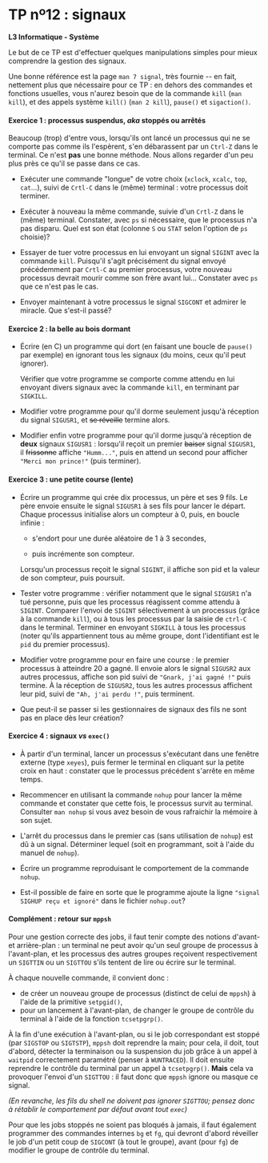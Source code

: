 TP nº12 : signaux
==================

**L3 Informatique - Système**

Le but de ce TP est d'effectuer quelques manipulations simples pour mieux
comprendre la gestion des signaux.

Une bonne référence est la page `man 7 signal`, très fournie -- en fait,
nettement plus que nécessaire pour ce TP : en dehors des commandes et
fonctions usuelles, vous n'aurez besoin que de la commande `kill` (`man
kill`), et des appels système `kill()` (`man 2 kill`), `pause()` et
`sigaction()`. 


#### Exercice 1 : processus suspendus, _aka_ stoppés ou arrêtés

Beaucoup (trop) d'entre vous, lorsqu'ils ont lancé un processus qui ne se
comporte pas comme ils l'espèrent, s'en débarassent par un `Ctrl-Z` dans le
terminal. Ce n'est **pas** une bonne méthode. Nous allons regarder d'un
peu plus près ce qu'il se passe dans ce cas.

* Exécuter une commande "longue" de votre choix (`xclock`, `xcalc`,
  `top`, `cat`...), suivi de `Crtl-C` dans le (même) terminal : votre
  processus doit terminer. 

* Exécuter à nouveau la même commande, suivie d'un `Crtl-Z` dans le
  (même) terminal.  Constater, avec `ps` si nécessaire, que le processus
  n'a pas disparu.  Quel est son état (colonne `S` ou `STAT` selon
  l'option de `ps` choisie)?

* Essayer de tuer votre processus en lui envoyant un signal `SIGINT` avec
  la commande `kill`. Puisqu'il s'agit précisément du signal envoyé
  précédemment par `Crtl-C` au premier processus, votre nouveau processus
  devrait mourir comme son frère avant lui...  Constater avec `ps` que ce
  n'est pas le cas.

* Envoyer maintenant à votre processus le signal `SIGCONT` et admirer le
  miracle. Que s'est-il passé?


#### Exercice 2 : la belle au bois dormant

* Écrire (en C) un programme qui dort (en faisant une boucle de `pause()`
  par exemple) en ignorant tous les signaux (du moins, ceux qu'il peut
  ignorer). 

  Vérifier que votre programme se comporte comme attendu en lui envoyant
  divers signaux avec la commande `kill`, en terminant par `SIGKILL`.

* Modifier votre programme pour qu'il dorme seulement jusqu'à réception
  du signal `SIGUSR1`, et ~~se réveille~~ termine alors.

* Modifier enfin votre programme pour qu'il dorme jusqu'à réception de
  __deux__ signaux `SIGUSR1` : lorsqu'il reçoit un premier ~~baiser~~
  signal `SIGUSR1`, il ~~frissonne~~ affiche `"Humm..."`, puis en attend
  un second pour afficher `"Merci mon prince!"` (puis terminer).


#### Exercice 3 : une petite course (lente)

* Écrire un programme qui crée dix processus, un père et ses 9 fils.
  Le père envoie ensuite le signal `SIGUSR1` à ses fils pour lancer
  le départ. Chaque processus initialise alors un compteur à 0, 
  puis, en boucle infinie :

	* s'endort pour une durée aléatoire de 1 à 3 secondes,

	* puis incrémente son compteur.
	
  Lorsqu'un processus reçoit le signal `SIGINT`, il affiche son pid et
  la valeur de son compteur, puis poursuit.

* Tester votre programme : vérifier notamment que le signal `SIGUSR1` n'a
  tué personne, puis que les processus réagissent comme attendu à
  `SIGINT`. Comparer l'envoi de `SIGINT` sélectivement à un processus
  (grâce à la commande `kill`), ou à tous les processus par la saisie de
  `ctrl-C` dans le terminal. Terminer en envoyant `SIGKILL` à tous les
  processus (noter qu'ils appartiennent tous au même groupe, dont
  l'identifiant est le `pid` du premier processus).

* Modifier votre programme pour en faire une course : le premier processus 
  à atteindre 20 a gagné. Il envoie alors le signal `SIGUSR2` aux autres
  processus, affiche son pid suivi de `"Gnark, j'ai gagné !"`  puis termine.
  À la réception de `SIGUSR2`, tous les autres processus affichent leur pid, 
  suivi de `"Ah, j'ai perdu !"`, puis terminent.

* Que peut-il se passer si les gestionnaires de signaux des fils ne sont
  pas en place dès leur création?


#### Exercice 4 : signaux *vs* `exec()`

* À partir d'un terminal, lancer un processus s'exécutant dans une
  fenêtre externe (type `xeyes`), puis fermer le terminal en cliquant sur
  la petite croix en haut : constater que le processus précédent s'arrête
  en même temps.

* Recommencer en utilisant la commande `nohup` pour lancer la même
  commande et constater que cette fois, le processus survit au terminal.
  Consulter `man nohup` si vous avez besoin de vous rafraichir la
  mémoire à son sujet.

* L'arrêt du processus dans le premier cas (sans utilisation de `nohup`)
  est dû à un signal. Déterminer lequel (soit en programmant, soit à
  l'aide du manuel de `nohup`).

* Écrire un programme reproduisant le comportement de la commande
  `nohup`.

* Est-il possible de faire en sorte que le programme ajoute la ligne
  `"signal SIGHUP reçu et ignoré"` dans le fichier `nohup.out`?


#### Complément : retour sur `mppsh`

Pour une gestion correcte des jobs, il faut tenir compte des notions 
d'avant- et arrière-plan : un terminal ne peut avoir qu'un seul groupe de
processus à l'avant-plan, et les processus des autres groupes reçoivent 
respectivement un `SIGTTIN` ou un `SIGTTOU` s'ils tentent de lire ou
écrire sur le terminal.

À chaque nouvelle commande, il convient donc :
- de créer un nouveau groupe de processus (distinct de celui de `mppsh`)
  à l'aide de la primitive `setpgid()`,
- pour un lancement à l'avant-plan, de changer le groupe de contrôle du
  terminal à l'aide de la fonction `tcsetpgrp()`.

À la fin d'une exécution à l'avant-plan, ou si le job correspondant est
stoppé (par `SIGSTOP` ou `SIGTSTP`), `mppsh` doit reprendre la main; pour
cela, il doit, tout d'abord, détecter la terminaison ou la suspension du
job grâce à un appel à `waitpid` correctement paramétré (penser à
`WUNTRACED`). Il doit ensuite reprendre le contrôle du terminal par un
appel à `tcsetpgrp()`. **Mais** cela va provoquer l'envoi d'un `SIGTTOU`
: il faut donc que `mppsh` ignore ou masque ce signal.

*(En revanche, les fils du shell ne doivent pas ignorer `SIGTTOU`; pensez
donc à rétablir le comportement par défaut avant tout `exec`)*

Pour que les jobs stoppés ne soient pas bloqués à jamais, il faut
également programmer des commandes internes `bg` et `fg`, qui devront
d'abord réveiller le job d'un petit coup de `SIGCONT` (à tout le
groupe), avant (pour `fg`) de modifier le groupe de contrôle du terminal.

